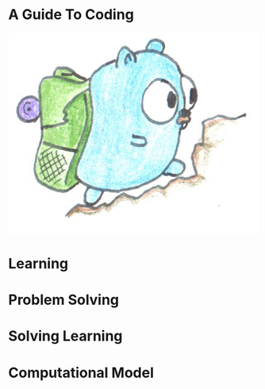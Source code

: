 # A Guide To Coding

![](../assets/hiking.png)

# Learning

# Problem Solving

# Solving Learning

# Computational Model